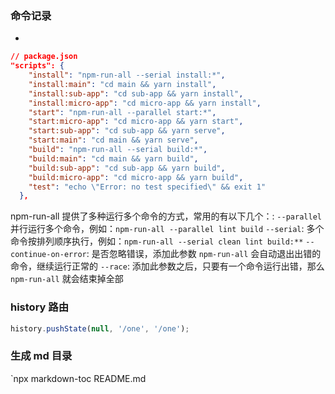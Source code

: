 ### 命令记录

-

```json
// package.json
"scripts": {
    "install": "npm-run-all --serial install:*",
    "install:main": "cd main && yarn install",
    "install:sub-app": "cd sub-app && yarn install",
    "install:micro-app": "cd micro-app && yarn install",
    "start": "npm-run-all --parallel start:*",
    "start:micro-app": "cd micro-app && yarn start",
    "start:sub-app": "cd sub-app && yarn serve",
    "start:main": "cd main && yarn serve",
    "build": "npm-run-all --serial build:*",
    "build:main": "cd main && yarn build",
    "build:sub-app": "cd sub-app && yarn build",
    "build:micro-app": "cd micro-app && yarn build",
    "test": "echo \"Error: no test specified\" && exit 1"
  },
```

npm-run-all 提供了多种运行多个命令的方式，常用的有以下几个：:
`--parallel`并行运行多个命令，例如：`npm-run-all --parallel lint build`
`--serial`: 多个命令按排列顺序执行，例如：`npm-run-all --serial clean lint build:**`
`--continue-on-error`: 是否忽略错误，添加此参数 `npm-run-all` 会自动退出出错的命令，继续运行正常的
`--race`: 添加此参数之后，只要有一个命令运行出错，那么 `npm-run-all` 就会结束掉全部

### history 路由

```js
history.pushState(null, '/one', '/one');
```

### 生成 md 目录

`npx markdown-toc README.md
